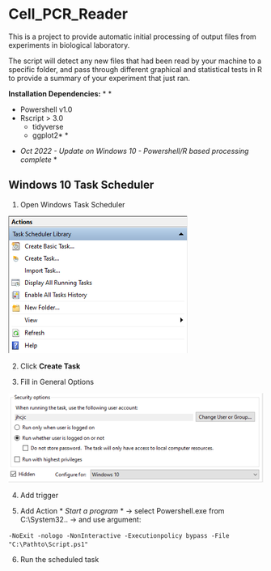 # Cell_PCR_Reader

This is a project to provide automatic initial processing of output files from experiments in biological laboratory.

The script will detect any new files that had been read by your machine to a specific folder, and pass through different graphical and statistical tests in R to provide a summary of your experiment that just ran.

**Installation Dependencies:** * *
- Powershell v1.0
- Rscript > 3.0
  - tidyverse
  - ggplot2* *
  

* *Oct 2022 - Update on Windows 10 - Powershell/R based processing complete* *

## Windows 10 Task Scheduler
1) Open Windows Task Scheduler

![Image1](https://raw.githubusercontent.com/jaychoi4830/Cell_PCR_Reader/main/image/Task_Scheduler1.PNG?token=GHSAT0AAAAAABXULXKEA43RG2JSBQSECN4CYZ5XFXA)

2) Click **Create Task**

3) Fill in General Options

![Image2](https://raw.githubusercontent.com/jaychoi4830/Cell_PCR_Reader/main/image/Task_Scheduler2.PNG?token=GHSAT0AAAAAABXULXKFU3ESZNF4MJSTTHY6YZ5XF7Q)

4) Add trigger

5) Add Action * *Start a program* * -> select Powershell.exe from C:\System32\.. -> and use argument:

``-NoExit -nologo -NonInteractive -Executionpolicy bypass -File "C:\Pathto\Script.ps1"``

6) Run the scheduled task
